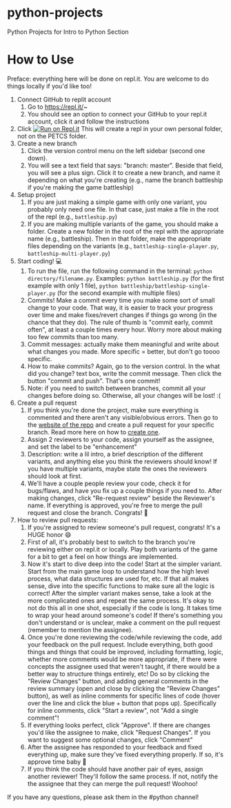 # python-projects
Python Projects for Intro to Python Section

# How to Use

Preface: everything here will be done on repl.it. You are welcome to do things locally if you'd like too! 

1. Connect GitHub to replit account 
	1. Go to https://repl.it/~
	2. You should see an option to connect your GitHub to your repl.it account, click it and follow the instructions
2. Click [![Run on Repl.it](https://repl.it/badge/github/petcsclub/python-projects)](https://repl.it/github/petcsclub/python-projects) This will create a repl in your own personal folder, not on the PETCS folder.
3. Create a new branch 
	1. Click the version control menu on the left sidebar (second one down).
	2. You will see a text field that says: "branch: master". Beside that field, you will see a plus sign. Click it to create a new branch, and name it depending on what you're creating (e.g., name the branch battleship if you're making the game battleship)
4. Setup project
	1. If you are just making a simple game with only one variant, you probably only need one file. In that case, just make a file in the root of the repl (e.g., `battleship.py`)
	2. If you are making multiple variants of the game, you should make a folder. Create a new folder in the root of the repl with the appropriate name (e.g., battleship). Then in that folder, make the appropriate files depending on the variants (e.g., `battleship-single-player.py`, `battleship-multi-player.py`)
5. Start coding! 💻
	1. To run the file, run the following command in the terminal: `python directory/filename.py`. Examples: `python battleship.py` (for the first example with only 1 file), `python battleship/battleship-single-player.py` (for the second example with multiple files)
	2. Commits! Make a commit every time you make some sort of small change to your code. That way, it is easier to track your progress over time and make fixes/revert changes if things go wrong (in the chance that they do). The rule of thumb is "commit early, commit often", at least a couple times every hour.  Worry more about making too few commits than too many.
	3. Commit messages: actually make them meaningful and write about what changes you made. More specific = better, but don't go toooo specific.
	4. How to make commits? Again, go to the version control. In the what did you change? text box, write the commit message. Then click the button "commit and push". That's one commit!
	5. Note: if you need to switch between branches, commit all your changes before doing so. Otherwise, all your changes will be lost! :( 
6. Create a pull request
	1. If you think you're done the project, make sure everything is commented and there aren't any visible/obvious errors. Then go to the [website of the repo](https://github.com/petcsclub/python-projects) and create a pull request for your specific branch. Read more here on how to [create one](https://guides.github.com/activities/hello-world/#pr). 
	2. Assign 2 reviewers to your code, assign yourself as the assignee, and set the label to be "enhancement"
	3. Description: write a lil intro, a brief description of the different variants, and anything else you think the reviewers should know! If you have multiple variants, maybe state the ones the reviewers should look at first. 
	4. We'll have a couple people review your code, check it for bugs/flaws, and have you fix up a couple things if you need to. After making changes, click "Re-request review" beside the Reviewer's name. If everything is approved, you're free to merge the pull request and close the branch. Congrats! 🎉
7. How to review pull requests:
	1. If you're assigned to review someone's pull request, congrats! It's a HUGE honor 😄
	2. First of all, it's probably best to switch to the branch you're reviewing either on repl.it or locally. Play both variants of the game for a bit to get a feel on how things are implemented. 
	3. Now it's start to dive deep into the code! Start at the simpler variant. Start from the main game loop to understand how the high level process, what data structures are used for, etc. If that all makes sense, dive into the specific functions to make sure all the logic is correct! After the simpler variant makes sense, take a look at the more complicated ones and repeat the same process. It's okay to not do this all in one shot, especially if the code is long. It takes time to wrap your head around someone's code! If there's something you don't understand or is unclear, make a comment on the pull request (remember to mention the assignee).
	4. Once you're done reviewing the code/while reviewing the code, add your feedback on the pull request. Include everything, both good things and things that could be improved, including formatting, logic, whether more comments would be more appropriate, if there were concepts the assignee used that weren't taught, if there would be a better way to structure things entirely, etc! Do so by clicking the "Review Changes" button, and adding general comments in the review summary (open and close by clicking the "Review Changes" button), as well as inline comments for specific lines of code (hover over the line and click the blue + button that pops up). Specifically for inline comments, click "Start a review", not "Add a single comment"! 
	5. If everything looks perfect, click "Approve". If there are changes you'd like the assignee to make, click "Request Changes". If you want to suggest some optional changes, click "Comment"
	6. After the assignee has responded to your feedback and fixed everything up, make sure they've fixed everything properly. If so, it's approve time baby 🤟
	7. If you think the code should have another pair of eyes, assign another reviewer! They'll follow the same process. If not, notify the the assignee that they can merge the pull request! Woohoo! 

If you have any questions, please ask them in the #python channel!
